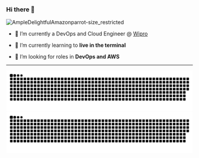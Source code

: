 ### Hi there 👋

![AmpleDelightfulAmazonparrot-size_restricted](https://user-images.githubusercontent.com/37953138/204116125-1659e2fe-22c3-4456-b7fd-880ee1568fab.gif)

- 🔭 I’m currently a DevOps and Cloud Engineer @ [Wipro](https://www.wipro.com/)

- 🌱 I’m currently learning to **live in the terminal**

- 👯 I’m looking for roles in **DevOps and AWS**
___________________________________________________________________________________________________________________________________
![github contribution grid snake animation](https://raw.githubusercontent.com/raunak111/raunak111/output/github-contribution-grid-snake-dark.svg#gh-dark-mode-only)![github contribution grid snake animation](https://raw.githubusercontent.com/raunak111/raunak111/output/github-contribution-grid-snake.svg#gh-light-mode-only)

<!--
**raunak111/raunak111** is a ✨ _special_ ✨ repository because its `README.md` (this file) appears on your GitHub profile.

Here are some ideas to get you started:

- 🔭 I’m currently working on ...
- 🌱 I’m currently learning ...
- 👯 I’m looking to collaborate on ...
- 🤔 I’m looking for help with ...
- 💬 Ask me about ...
- 📫 How to reach me: ...
- 😄 Pronouns: ...
- ⚡ Fun fact: ...
-->
